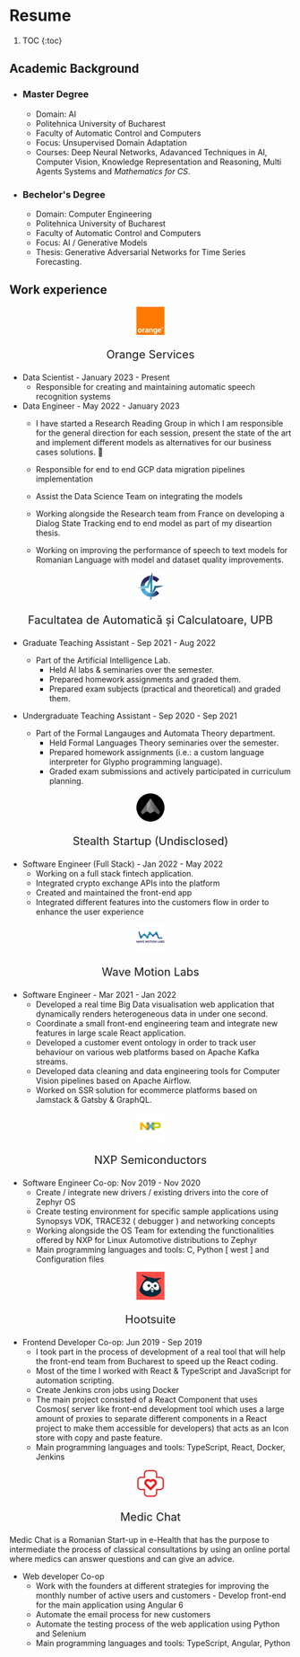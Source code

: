 # Resume

1. TOC
{:toc}

## Academic Background

- ### Master Degree
    - Domain: AI 
    - Politehnica University of Bucharest
    - Faculty of Automatic Control and Computers
    - Focus: Unsupervised Domain Adaptation
    - Courses: Deep Neural Networks, Adavanced Techniques in AI, Computer Vision, Knowledge Representation and Reasoning, Multi Agents Systems and *Mathematics for CS*.

- ### Bechelor's Degree
    - Domain: Computer Engineering
    - Politehnica University of Bucharest
    - Faculty of Automatic Control and Computers
    - Focus: AI / Generative Models
    - Thesis: Generative Adversarial Networks for Time Series Forecasting.

## Work experience

<p style="text-align:center">
<img src="./images/orange.jpg"  width="50" height="50">
</p>

<p style="display: flex;
 flex-direction: column;
 justify-content: center;
 align-items: center;
 font-size: 20px;
 transition: transform .2s ease, opacity .2s ease;">
Orange Services
</p>

- Data Scientist - January 2023 - Present
    - Responsible for creating and maintaining automatic speech recognition systems
- Data Engineer - May 2022 - January 2023
    - I have started a Research Reading Group in which I am responsible for the general direction for each session, present the state of the art and implement different models as alternatives for our business cases solutions. 📰

    - Responsible for end to end GCP data migration pipelines implementation

    - Assist the Data Science Team on integrating the models
    - Working alongside the Research team from France on developing a Dialog State Tracking end to end model as part of my diseartion thesis.

    - Working on improving the performance of speech to text models for Romanian Language with model and dataset quality improvements.

<p style="text-align:center">
<img src="./images/upb.jpg"  width="50" height="50">
</p>

<p style="display: flex;
 flex-direction: column;
 justify-content: center;
 align-items: center;
 font-size: 20px;
 transition: transform .2s ease, opacity .2s ease;">
Facultatea de Automatică și Calculatoare, UPB
</p>

- Graduate Teaching Assistant  - Sep 2021 - Aug 2022
    - Part of the Artificial Intelligence Lab.
        - Held AI labs & seminaries over the semester.
        - Prepared homework assignments and graded them.
        - Prepared exam subjects (practical and theoretical) and graded them.
    
- Undergraduate Teaching Assistant - Sep 2020 - Sep 2021
    - Part of the Formal Langauges and Automata Theory department.
        - Held Formal Languages Theory seminaries over the semester.
        - Prepared homework assignments (i.e.: a custom language interpreter for Glypho programming language).
        - Graded exam submissions and actively participated in curriculum planning.

<p style="text-align:center">
<img src="./images/st.jpg"  width="50" height="50">
</p>

<p style="display: flex;
 flex-direction: column;
 justify-content: center;
 align-items: center;
 font-size: 20px;
 transition: transform .2s ease, opacity .2s ease;">
Stealth Startup (Undisclosed) 
</p>

-  Software Engineer (Full Stack) - Jan 2022 - May 2022
    - Working on a full stack fintech application. 
    - Integrated crypto exchange APIs into the platform
    - Created and maintained the front-end app
    - Integrated different features into the customers flow in order to enhance the user experience

<p style="text-align:center">
<img src="./images/wml.jpg"  width="50" height="50">
</p>

<p style="display: flex;
 flex-direction: column;
 justify-content: center;
 align-items: center;
 font-size: 20px;
 transition: transform .2s ease, opacity .2s ease;">
Wave Motion Labs
</p>

- Software Engineer - Mar 2021 - Jan 2022
    - Developed a real time Big Data visualisation web application that dynamically renders heterogeneous data in under one second.
    - Coordinate a small front-end engineering team and integrate new features in large scale React application.
    - Developed a customer event ontology in order to track user behaviour on various web platforms based on Apache Kafka streams.
    - Developed data cleaning and data engineering tools for Computer Vision pipelines based on Apache Airflow.
    - Worked on SSR solution for ecommerce platforms based on Jamstack & Gatsby & GraphQL.

<p style="text-align:center">
<img src="./images/nxp.jpg"  width="50" height="50">
</p>
<p style="display: flex;
 flex-direction: column;
 justify-content: center;
 align-items: center;
 font-size: 20px;
 transition: transform .2s ease, opacity .2s ease;">
NXP Semiconductors
</p>

-  Software Engineer Co-op: Nov 2019 - Nov 2020
    -  Create / integrate new drivers / existing drivers into the core of Zephyr OS
    - Create testing environment for specific sample applications using Synopsys VDK, TRACE32 ( debugger ) and networking concepts
    - Working alongside the OS Team for extending the functionalities offered by NXP for Linux Automotive distributions to Zephyr
    - Main programming languages and tools: C, Python [ west ] and Configuration files

<p style="text-align:center">
<img src="./images/hoot.jpg"  width="50" height="50">
</p>

<p style="display: flex;
 flex-direction: column;
 justify-content: center;
 align-items: center;
 font-size: 20px;
 transition: transform .2s ease, opacity .2s ease;">
Hootsuite
</p>

- Frontend Developer Co-op: Jun 2019 - Sep 2019
    - I took part in the process of development of a real tool that will help the front-end team from Bucharest to speed up the React coding. 
    - Most of the time I worked with React & TypeScript and JavaScript for automation scripting. 
    - Create Jenkins cron jobs using Docker 
    - The main project consisted of a React Component that uses Cosmos( server like front-end development tool which uses a large amount of proxies to separate different components in a React project to make them accessible for developers) that acts as an Icon store with copy and paste feature.
    - Main programming languages and tools: TypeScript, React, Docker, Jenkins

<p style="text-align:center">
<img src="./images/md.jpg"  width="50" height="50">
</p>

<p style="display: flex;
 flex-direction: column;
 justify-content: center;
 align-items: center;
 font-size: 20px;
 transition: transform .2s ease, opacity .2s ease;">
Medic Chat
</p>

Medic Chat is a Romanian Start-up in e-Health that has the purpose to intermediate the process of classical consultations by using an online portal where medics can answer questions and can give an advice.

- Web developer Co-op
    - Work with the founders at different strategies for improving the monthly number of active users and customers - Develop front-end for the main application using Angular 6     
    - Automate the email process for new customers 
    - Automate the testing process of the web application using Python and Selenium 
    - Main programming languages and tools: TypeScript, Angular, Python


